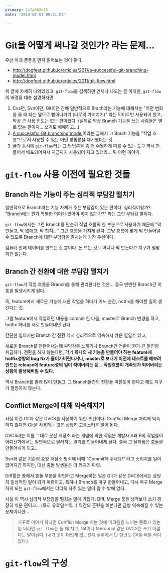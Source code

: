 ```yaml
---
primary: 1c7a062e15
date: '2014-02-01 00:31:04'

---
```


# Git을 어떻게 써나갈 것인가? 라는 문제...

우선 아래 글들을 먼저 읽어보는 것이 좋다.

- <http://dogfeet.github.io/articles/2011/a-successful-git-branching-model.html>
- <http://dogfeet.github.io/articles/2011/git-flow.html>

위 글에 자세히 나와있겠고, `git-flow`를 검색하면 언제나 나오는 글 이지만, `git-flow`의 배경을 대충 설명하자면

1. Cvs던, Svn이던, Git이던 간에 일반적으로 Brach라는 기능에 대해서는 "어떤 변화를 줄 때 타는 옆으로 뻗어나가기 (나무의 가지치기)" 라는 의미로만 사용되어 왔고, 막상 큰 사용 빈도는 없는 편이었다. (실제로 막상 Branch 기능을 쓰는 사람들은 별로 없는 편이지... 쓰기도 애매하고...)
1. [A successful Git branching model](http://nvie.com/posts/a-successful-git-branching-model/)이라는 글에서 그 Brach 기능을 "작업 흐름"으로서 사용할 수 있는 어떤 방법론을 제시했다는 것.
1. 글과 동시에 `git-flow`라는 그 방법론을 좀 더 수월하게 따를 수 있는 도구 역시 만들어서 배포되어져서 지금까지 사용되어 지고 있더라... 뭐 이런 이야기.


# `git-flow` 사용 이전에 필요한 것들

## Branch 라는 기능이 주는 심리적 부담감 떨치기

일반적으로 Branch라는 기능 자체가 주는 부담감이 있는 편이다. 심리적이랄까? "Branch에는 뭔가 특별한 의미가 있어야 하지 않는가?" 라는 그런 부담감 말이다.

`git-flow`에서는 그런 Branch를 단순히 작업 흐름의 한 부분으로 사용하기 때문에 "막 만들고, 막 없애고, 막 합치는" 그런 흐름을 가지게 된다. 그냥 흐름에 맞게 막 만들어낼 수 있도록 Branch에 대한 부담감을 떨치는게 가장 우선이다.

컴퓨터 안에 데이터를 만드는 것 뿐이다. 돈 드는 것도 아니니 막 만든다고 지구가 멸망하진 않는다.

## Branch 간 전환에 대한 부담감 떨치기

`git-flow`가 작업 흐름을 Branch를 통해 관리한다는 것은... 결국 빈번한 Branch간 이동을 발생시키게 된다.

즉, feature에서 새로운 기능에 대한 작업을 하다가 어느 순간, hotfix를 해야할 일이 생긴다는 것.

그럼 feature에서 작업하던 내용을 commit 한 다음, master로 Branch 변경을 하고, hotfix 하나를 새로 만들어내면 된다.

간단한 일이지만 Branch 간 전환 역시 심리적으로 익숙하지 않은 일일수 있고,

새로운 Branch를 만들어내는데 부담감을 느끼거나 Branch간 전환이 뭔가 큰 일인양 취급하다. 전환을 하지 않는다면, 각기 **하나의 새 기능을 만들어야 하는 feature에 hotfix성향의 bug fix가 들어가버린다거나, master로 보내기 이전에 테스트를 해보려 만드는 release에 feature성의 일이 섞여버리는 등... 작업흐름이 개족보가 되어버리는 상황이 발생해버릴 수 있다.**

역시 Branch를 졸라 많이 만들고, 그 Branch들간의 전환을 미친듯이 한다고 해도 지구가 멸망하지 않는다.

## Conflict Merge에 대해 익숙해지기

사실 이건 Git과 같은 DVCS를 사용하기 위한 조건이다. Conflict Merge 처리에 익숙하지 않다면 Git을 사용하는 것은 상당히 고통스러운 일이 된다.

DVCS라는 이름 그대로 분산 저장소 라는 개념에 의한 작업은 개발자 A와 B의 작업물이 어디선가에서는 필연적으로 달라지는 결과를 만들어내게 된다. 결국 그 달라짐은 충돌을 만들어내게 되고... 

Svn과 같은 기존의 중앙 저장소 방식에 비해 "Commit해 주세요!" 라고 소리지를 일이 없어지긴 하지만, 대신 충돌 발생율은 더 커지기 마련.

Diff툴은 통해서 충돌 부분을 확인하고 Merge하는 일은 Git과 같은 DVCS에서는 상당히 일상적인 일이 되기 마련이고, 특히나 Branch를 마구 만들어내고, 다시 마구 Merge하게 되는 `git-flow`에서는 더더욱 자주 있는 일이 될 수 밖에 없다.

사실 이 역시 심리적 부담감을 떨치는 일에 가깝다. Diff, Merge 툴은 생각보다 쓰기 굉장히 쉬운 편이고... (특히 유료일수록...) 약간의 훈련을 해본다면 금방 익숙해질 수 있는 문제이니깐...

> 거꾸로 이야기 하자면 Conflict Merge 하는 것에 어려움을 느끼는 동료가 있는 팀 이라면 `git-flow`는 둘 째 치고, Git이나 Mercurial 같은 DVCS는 쓰기 어렵다는 말이된다. (내가 운이 더럽게 없는건지 실무에서 단 한번도 Git을 써본 적이 없다.)



# `git-flow`의 구성

